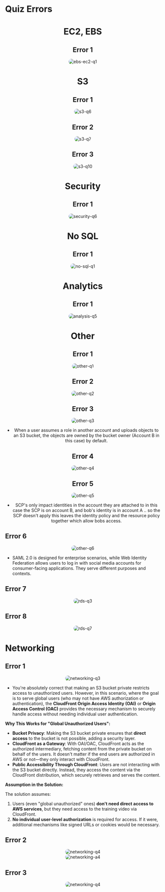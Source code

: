 # Quiz Errors

<div align="center">

<h1>EC2, EBS</h1>

<h2>Error 1</h2>

<div align="center">
    <img src="images/ebs-ec2-q1.png" alt="ebs-ec2-q1" style="border-radius: 10px;">
</div>

<h1>S3</h1>

<h2>Error 1</h2>
<div align="center">
    <img src="images/s3-q6.png" alt="s3-q6" style="border-radius: 10px;">
</div>

<h2>Error 2</h2>
<div align="center">
    <img src="images/s3-q7.png" alt="s3-q7" style="border-radius: 10px;">
</div>

<h2>Error 3</h2>
<div align="center">
    <img src="images/s3-q10.png" alt="s3-q10" style="border-radius: 10px;">
</div>

<h1>Security</h1>

<h2>Error 1</h2>
<div align="center">
    <img src="images/security-q6.png" alt="security-q6" style="border-radius: 10px;">
</div>

<h1>No SQL</h1>

<h2>Error 1</h2>
<div align="center">
    <img src="images/no-sql-q1.png" alt="no-sql-q1" style="border-radius: 10px;">
</div>

<h1>Analytics</h1>

<h2>Error 1</h2>
<div align="center">
    <img src="images/analysis-q5.png" alt="analysis-q5" style="border-radius: 10px;">
</div>

<h1>Other</h1>

<h2>Error 1</h2>
<div align="center">
    <img src="images/other-q1.png" alt="other-q1" style="border-radius: 10px;">
</div>

<h2>Error 2</h2>
<div align="center">
    <img src="images/other-q2.png" alt="other-q2" style="border-radius: 10px;">
</div>

<div>

<h2>Error 3</h2>
<div align="center">
    <img src="images/other-q3.png" alt="other-q3" style="border-radius: 10px;">
</div>

- When a user assumes a role in another account and uploads objects to an S3 bucket, the objects are owned by the bucket owner (Account B in this case) by default.

</div>

<h2>Error 4</h2>
<div align="center">
    <img src="images/other-q4.png" alt="other-q4" style="border-radius: 10px;">
</div>

<h2>Error 5</h2>
<div align="center">
    <img src="images/other-q5.png" alt="other-q5" style="border-radius: 10px;">
</div>

- SCP's only impact identities in the account they are attached to in this case the SCP is on account B, and bob's identity is in account A .. so the SCP doesn't apply this leaves the identity policy and the resource policy together which allow bobs access.

</div>

<div>

<h2>Error 6</h2>
<div align="center">
    <img src="images/other-q6.png" alt="other-q6" style="border-radius: 10px;">
</div>

- SAML 2.0 is designed for enterprise scenarios, while Web Identity Federation allows users to log in with social media accounts for consumer-facing applications. They serve different purposes and contexts.

</div>

<div>

<h2>Error 7</h2>
<div align="center">
    <img src="images/rds-q3.png" alt="rds-q3" style="border-radius: 10px;">
</div>

<h2>Error 8</h2>
<div align="center">
    <img src="images/rds-q7.png" alt="rds-q7" style="border-radius: 10px;">
</div>

</div>

<h1>Networking</h1>

<div>

<h2>Error 1</h2>
<div align="center">
    <img src="images/networking-q3.png" alt="networking-q3" style="border-radius: 10px;">
</div>

- You're absolutely correct that making an S3 bucket private restricts access to unauthorized users. However, in this scenario, where the goal is to serve global users (who may not have AWS authorization or authentication), the **CloudFront Origin Access Identity (OAI)** or **Origin Access Control (OAC)** provides the necessary mechanism to securely handle access without needing individual user authentication.

**Why This Works for "Global Unauthorized Users":**

- **Bucket Privacy**: Making the S3 bucket private ensures that **direct access** to the bucket is not possible, adding a security layer.
- **CloudFront as a Gateway**: With OAI/OAC, CloudFront acts as the authorized intermediary, fetching content from the private bucket on behalf of the users. It doesn't matter if the end users are authorized in AWS or not—they only interact with CloudFront.
- **Public Accessibility Through CloudFront**: Users are not interacting with the S3 bucket directly. Instead, they access the content via the CloudFront distribution, which securely retrieves and serves the content.

**Assumption in the Solution:**

The solution assumes:

1. Users (even "global unauthorized" ones) **don't need direct access to AWS services**, but they need access to the training video via CloudFront.
2. **No individual user-level authorization** is required for access. If it were, additional mechanisms like signed URLs or cookies would be necessary.

</div>

<div>

<h2>Error 2</h2>
<div align="center">
    <img src="images/networking-q4.png" alt="networking-q4" style="border-radius: 10px;">
</div>

<div align="center">
    <img src="images/networking-a4.png" alt="networking-a4" style="border-radius: 10px;">
</div>

</div>

<h2>Error 3</h2>
<div align="center">
    <img src="images/networking-q6.png" alt="networking-q4" style="border-radius: 10px;">
</div>

</div>

</div>
